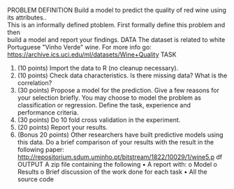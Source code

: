 PROBLEM	DEFINITION
Build	a	model to	predict	the	quality	of red wine using	its	attributes..	
This	is	an	informally	defined	ptoblem.	First	formally	define	this	problem	and	then	
build	a	model	and	report	your findings.
DATA
The	dataset is related	to	white	Portuguese	"Vinho	Verde"	wine.	For	more	info	go:	
https://archive.ics.uci.edu/ml/datasets/Wine+Quality
TASK	
1. (10	points)	Import	the	data	to	R	(no	cleanup	necessary).		
2. (10 points)	Check	data	characteristics.	Is	there	missing	data?	What	is	the	
correlation?
3. (30	points)	Propose	a	model	for	the	prediction.	Give	a	few	reasons	for	
your	selection	briefly.	You	may	choose	to	model	the	problem	as	
classification	or	regression.	 Define	the	task,	experience	and	performance	
criteria.
4. (30	points)	Do	10	fold	cross	validation	in	the	experiment.
5. (20	points)	Report	your	results.		
6. (Bonus	20	points) Other	researchers	have	built	predictive	models	using	
this	data.	Do	a brief	comparison of	your	results with	the	result	in	the	
following	paper:	
http://repositorium.sdum.uminho.pt/bitstream/1822/10029/1/wine5.p
df
OUTPUT
A	zip	file	containing	the	following
• A	report	with:
o Model
o Results
o Brief	discussion	of	the	work	done	for	each	task
• All	the	source	code
